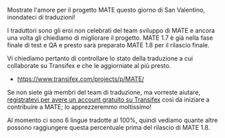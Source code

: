 <!-- 
.. description: 
.. tags: News,i18n
.. date: 2014/02/14 12:51:31
.. title: Richiesta di collaborazione per la traduzione di MATE
.. slug: 2014-02-14-mate-translation-contributions-requested
.. author: Martin Wimpress
-->

Mostrate l'amore per il progetto MATE questo giorno di San Valentino, inondateci di traduzioni!

I traduttori sono gli eroi non celebrati del team sviluppo di MATE e ancora una volta gli chiediamo di migliorare il progetto. MATE 1.7 è già nella fase finale di test e QA e presto sarà preparato MATE 1.8 per il rilascio finale.

Vi chiediamo pertanto di controllare lo stato della traduzione
a cui collaborate su Transifex e che le aggiorniate al più presto.

  * <https://www.transifex.com/projects/p/MATE/>

Se non siete già membri del team di traduzione, ma vorreste aiutare, [registratevi per avere un account gratuito su Transifex](https://www.transifex.com/signup/contributor/)
così da iniziare a contribuire a MATE; lo apprezzeremmo moltissimo!

Al momento ci sono 6 lingue tradotte al 100%, quindi vediamo quante altre
possono raggiungere questa percentuale prima del rilascio di MATE 1.8.

